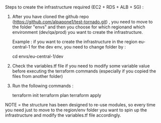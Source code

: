 
Steps to create the infrastructure required (EC2 + RDS + ALB + SG) :

1) After you have cloned the github repo (https://github.com/alpapone1/test-tornado.git) , you need to move to the folder "envs" and then you choose for which regionand which environment (dev/qa/prod) you want to create the infrastructure.
	
   Example : if you want to create the infrastructure in the region eu-central-1 for the dev env, you need to change folder by :
   
   cd envs/eu-central-1/dev

2) Check the variables.tf file if you need to modify some variable value before executing the terraform commands (especially if you copied the files from another folder)

3) Run the following commands :

   terraform init
   terraform plan
   terraform apply 

NOTE = the structure has been designed to re-use modules, so every time you need just to move to the region/env folder you want to spin up the infrastructure and modify the variables.tf file accordingly.


